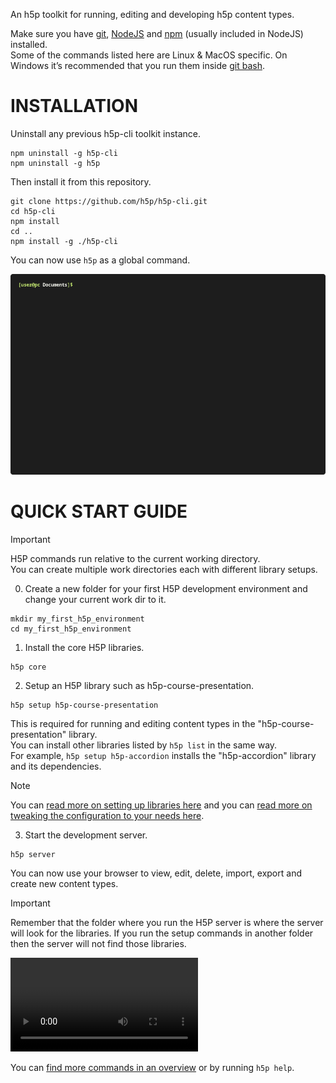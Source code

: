 An h5p toolkit for running, editing and developing h5p content types.  

Make sure you have [git](https://git-scm.com/downloads), [NodeJS](https://nodejs.org/en/download/current) and [npm](https://docs.npmjs.com/downloading-and-installing-node-js-and-npm) (usually included in NodeJS) installed.  
Some of the commands listed here are Linux & MacOS specific. On Windows it’s recommended that you run them inside [git bash](https://git-scm.com/download/win).  

# INSTALLATION

Uninstall any previous h5p-cli toolkit instance.
```
npm uninstall -g h5p-cli
npm uninstall -g h5p
```
Then install it from this repository.
```
git clone https://github.com/h5p/h5p-cli.git
cd h5p-cli
npm install
cd ..
npm install -g ./h5p-cli
```
You can now use `h5p` as a global command.  

![installation gif](assets/docs/install.gif)

# QUICK START GUIDE

> [!IMPORTANT]
> H5P commands run relative to the current working directory.  
> You can create multiple work directories each with different library setups.  

0. Create a new folder for your first H5P development environment and change your current work dir to it.  
```
mkdir my_first_h5p_environment
cd my_first_h5p_environment
```

1. Install the core H5P libraries.
```
h5p core
```

2. Setup an H5P library such as h5p-course-presentation.
```
h5p setup h5p-course-presentation
```
This is required for running and editing content types in the "h5p-course-presentation" library.  
You can install other libraries listed by `h5p list` in the same way.  
For example, `h5p setup h5p-accordion` installs the "h5p-accordion" library and its dependencies.  
> [!NOTE]
> You can [read more on setting up libraries here](assets/docs/setup.md) and you can
> [read more on tweaking the configuration to your needs here](assets/docs/configuration.md).

3. Start the development server.
```
h5p server
```
You can now use your browser to view, edit, delete, import, export and create new content types.  
> [!IMPORTANT]
> Remember that the folder where you run the H5P server is where the server will look for the libraries. If you run the setup commands in another folder then the server will not find those libraries.  

<video src="https://github.com/h5p/h5p-cli/assets/5208532/b33a12e6-3200-488c-81c6-eae41b13f512"></video>

You can [find more commands in an overview](assets/docs/commands.md) or by running `h5p help`.  
